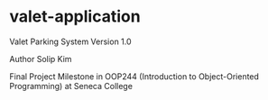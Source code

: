 # valet-application
Valet Parking System Version 1.0

Author Solip Kim

Final Project Milestone in OOP244 (Introduction to Object-Oriented Programming) at Seneca College
